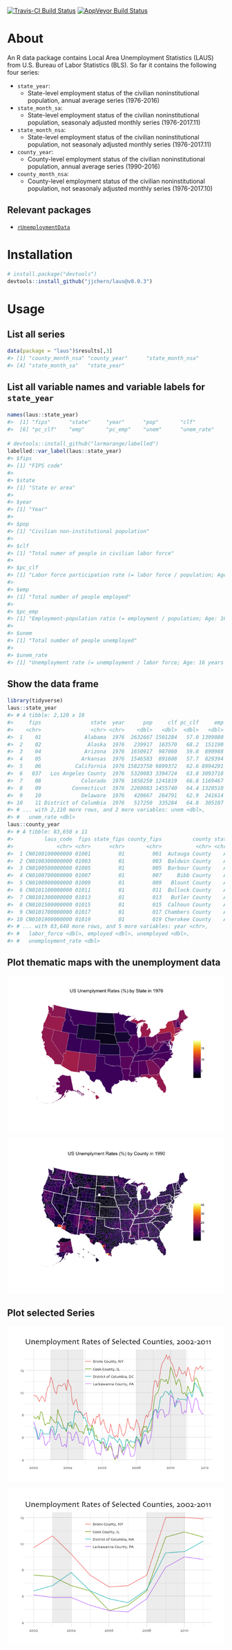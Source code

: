 
<!-- README.md is generated from README.Rmd. Please edit that file -->
[![Travis-CI Build Status](https://travis-ci.org/jjchern/laus.svg?branch=master)](https://travis-ci.org/jjchern/laus) [![AppVeyor Build Status](https://ci.appveyor.com/api/projects/status/github/jjchern/laus?branch=master&svg=true)](https://ci.appveyor.com/project/jjchern/laus)

About
=====

An R data package contains Local Area Unemployment Statistics (LAUS) from U.S. Bureau of Labor Statistics (BLS). So far it contains the following four series:

-   `state_year`:
    -   State-level employment status of the civilian noninstitutional population, annual average series (1976-2016)
-   `state_month_sa`:
    -   State-level employment status of the civilian noninstitutional population, seasonaly adjusted monthly series (1976-2017.11)
-   `state_month_nsa`:
    -   State-level employment status of the civilian noninstitutional population, not seasonaly adjusted monthly series (1976-2017.11)
-   `county_year`:
    -   County-level employment status of the civilian noninstitutional population, annual average series (1990-2016)
-   `county_month_nsa`:
    -   County-level employment status of the civilian noninstitutional population, not seasonaly adjusted monthly series (1976-2017.10)

Relevant packages
-----------------

-   [`rUnemploymentData`](https://github.com/trulia/rUnemploymentData/)

Installation
============

``` r
# install.package("devtools")
devtools::install_github("jjchern/laus@v0.0.3")
```

Usage
=====

List all series
---------------

``` r
data(package = "laus")$results[,3]
#> [1] "county_month_nsa" "county_year"      "state_month_nsa" 
#> [4] "state_month_sa"   "state_year"
```

List all variable names and variable labels for `state_year`
------------------------------------------------------------

``` r
names(laus::state_year)
#>  [1] "fips"      "state"     "year"      "pop"       "clf"      
#>  [6] "pc_clf"    "emp"       "pc_emp"    "unem"      "unem_rate"

# devtools::install_github("larmarange/labelled")
labelled::var_label(laus::state_year)
#> $fips
#> [1] "FIPS code"
#> 
#> $state
#> [1] "State or area"
#> 
#> $year
#> [1] "Year"
#> 
#> $pop
#> [1] "Civilian non-institutional population"
#> 
#> $clf
#> [1] "Total numer of people in civilian labor force"
#> 
#> $pc_clf
#> [1] "Labor force participation rate (= labor force / population; Age: 16 years and over)"
#> 
#> $emp
#> [1] "Total number of people employed"
#> 
#> $pc_emp
#> [1] "Employment-population ratio (= employment / population; Age: 16 years and over)"
#> 
#> $unem
#> [1] "Total number of people unemployed"
#> 
#> $unem_rate
#> [1] "Unemployment rate (= unemployment / labor force; Age: 16 years and over)"
```

Show the data frame
-------------------

``` r
library(tidyverse)
laus::state_year
#> # A tibble: 2,120 x 10
#>     fips                state  year      pop     clf pc_clf     emp pc_emp
#>    <chr>                <chr> <chr>    <dbl>   <dbl>  <dbl>   <dbl>  <dbl>
#>  1    01              Alabama  1976  2632667 1501284   57.0 1399080   53.1
#>  2    02               Alaska  1976   239917  163570   68.2  151190   63.0
#>  3    04              Arizona  1976  1650917  987060   59.8  890988   54.0
#>  4    05             Arkansas  1976  1546583  891608   57.7  829394   53.6
#>  5    06           California  1976 15823750 9899372   62.6 8994291   56.8
#>  6   037   Los Angeles County  1976  5320083 3394724   63.8 3093718   58.2
#>  7    08             Colorado  1976  1858250 1241819   66.8 1169467   62.9
#>  8    09          Connecticut  1976  2260083 1455740   64.4 1320510   58.4
#>  9    10             Delaware  1976   420667  264791   62.9  241614   57.4
#> 10    11 District of Columbia  1976   517250  335284   64.8  305107   59.0
#> # ... with 2,110 more rows, and 2 more variables: unem <dbl>,
#> #   unem_rate <dbl>
laus::county_year
#> # A tibble: 83,650 x 11
#>          laus_code  fips state_fips county_fips          county state
#>              <chr> <chr>      <chr>       <chr>           <chr> <chr>
#>  1 CN0100100000000 01001         01         001  Autauga County    AL
#>  2 CN0100300000000 01003         01         003  Baldwin County    AL
#>  3 CN0100500000000 01005         01         005  Barbour County    AL
#>  4 CN0100700000000 01007         01         007     Bibb County    AL
#>  5 CN0100900000000 01009         01         009   Blount County    AL
#>  6 CN0101100000000 01011         01         011  Bullock County    AL
#>  7 CN0101300000000 01013         01         013   Butler County    AL
#>  8 CN0101500000000 01015         01         015  Calhoun County    AL
#>  9 CN0101700000000 01017         01         017 Chambers County    AL
#> 10 CN0101900000000 01019         01         019 Cherokee County    AL
#> # ... with 83,640 more rows, and 5 more variables: year <chr>,
#> #   labor_force <dbl>, employed <dbl>, unemployed <dbl>,
#> #   unemployment_rate <dbl>
```

Plot thematic maps with the unemployment data
---------------------------------------------

![unem-2015-map](README/README-fig-unem-2015-map-.gif)

![unem-2015-map-county](README/README-fig-unem-2015-map-county-.gif)

Plot selected Series
--------------------

![](README/README-fig-ts_unem_03_12_mon-1.png)

![](README/README-fig-ts_unem_03_12_ann-1.png)
